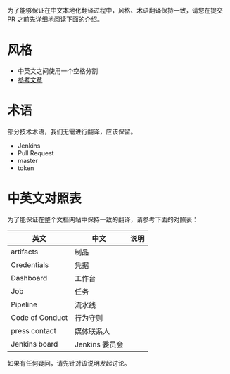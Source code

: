 为了能够保证在中文本地化翻译过程中，风格、术语翻译保持一致，请您在提交 PR 之前先详细地阅读下面的介绍。

# 风格

* 中英文之间使用一个空格分割
* [参考文章](https://github.com/sparanoid/chinese-copywriting-guidelines)

# 术语

部分技术术语，我们无需进行翻译，应该保留。

* Jenkins
* Pull Request
* master
* token

# 中英文对照表

为了能保证在整个文档网站中保持一致的翻译，请参考下面的对照表：

|英文|中文|说明|
|---|---|---|
|artifacts|制品|
|Credentials|凭据|
|Dashboard|工作台|
|Job|任务|
|Pipeline|流水线|
|Code of Conduct|行为守则|
|press contact|媒体联系人|
|Jenkins board|Jenkins 委员会|

如果有任何疑问，请先针对该说明发起讨论。
